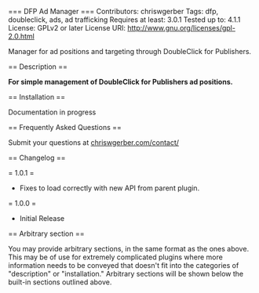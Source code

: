 === DFP Ad Manager ===
Contributors: chriswgerber
Tags: dfp, doubleclick, ads, ad trafficking
Requires at least: 3.0.1
Tested up to: 4.1.1
License: GPLv2 or later
License URI: http://www.gnu.org/licenses/gpl-2.0.html

Manager for ad positions and targeting through DoubleClick for Publishers.

== Description ==

**For simple management of DoubleClick for Publishers ad positions.**

== Installation ==

Documentation in progress

== Frequently Asked Questions ==

Submit your questions at [chriswgerber.com/contact/](http://www.chriswgerber.com/contact/)

== Changelog ==

= 1.0.1 =
* Fixes to load correctly with new API from parent plugin.

= 1.0.0 =
* Initial Release

== Arbitrary section ==

You may provide arbitrary sections, in the same format as the ones above.  This may be of use for extremely complicated
plugins where more information needs to be conveyed that doesn't fit into the categories of "description" or
"installation."  Arbitrary sections will be shown below the built-in sections outlined above.